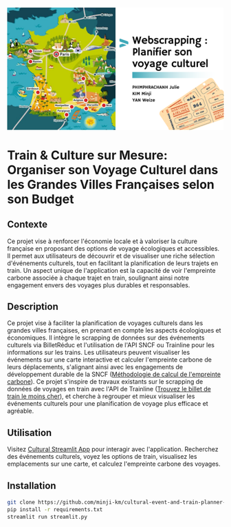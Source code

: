 ![](Webscrapping.png)
# Train & Culture sur Mesure: Organiser son Voyage Culturel dans les Grandes Villes Françaises selon son Budget

## Contexte
Ce projet vise à renforcer l'économie locale et à valoriser la culture française en proposant des options de voyage écologiques et accessibles. Il permet aux utilisateurs de découvrir et de visualiser une riche sélection d'événements culturels, tout en facilitant la planification de leurs trajets en train. Un aspect unique de l'application est la capacité de voir l'empreinte carbone associée à chaque trajet en train, soulignant ainsi notre engagement envers des voyages plus durables et responsables.

## Description
Ce projet vise à faciliter la planification de voyages culturels dans les grandes villes françaises, en prenant en compte les aspects écologiques et économiques. 
Il intègre le scrapping de données sur des événements culturels via BilletRéduc et l'utilisation de l'API SNCF ou Trainline pour les informations sur les trains. 
Les utilisateurs peuvent visualiser les événements sur une carte interactive et calculer l'empreinte carbone de leurs déplacements, 
s'alignant ainsi avec les engagements de développement durable de la SNCF ([Méthodologie de calcul de l'empreinte carbone](https://www.sncf.com/fr/engagements/developpement-durable/engagement-grand-groupe-pour-la-planete/methodologie-calcul-empreinte-carbone)). 
Ce projet s'inspire de travaux existants sur le scrapping de données de voyages en train avec l'API de Trainline ([Trouvez le billet de train le moins cher](https://www.tducret.com/scraping/2018/09/05/trouvez-le-billet-de-train-le-moins-cher-grace-a-ce-module-python.html)),
et cherche à regrouper et mieux visualiser les événements culturels pour une planification de voyage plus efficace et agréable.

## Utilisation
Visitez [Cultural Streamlit App](https://cultural.streamlit.app/) pour interagir avec l'application. Recherchez des événements culturels, voyez les options de train, visualisez les emplacements sur une carte, et calculez l'empreinte carbone des voyages.

## Installation

```bash
git clone https://github.com/minji-km/cultural-event-and-train-planner-in-France
pip install -r requirements.txt
streamlit run streamlit.py
```


